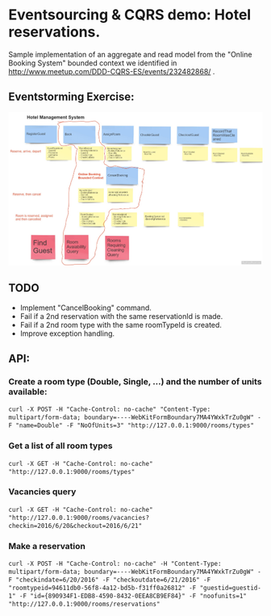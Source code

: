 # Eventsourcing & CQRS demo: Hotel reservations.

Sample implementation of an aggregate and read model from the "Online Booking System" bounded context we identified in http://www.meetup.com/DDD-CQRS-ES/events/232482868/ .

## Eventstorming Exercise:

![Alt text](HotelMgmtSystem.jpg)

## TODO

- Implement "CancelBooking" command.
- Fail if a 2nd reservation with the same reservationId is made.
- Fail if a 2nd room type with the same roomTypeId is created.
- Improve exception handling.

## API:

### Create a room type (Double, Single, ...) and the number of units available:
```
curl -X POST -H "Cache-Control: no-cache" "Content-Type: multipart/form-data; boundary=----WebKitFormBoundary7MA4YWxkTrZu0gW" -F "name=Double" -F "NoOfUnits=3" "http://127.0.0.1:9000/rooms/types"
```

### Get a list of all room types
```
curl -X GET -H "Cache-Control: no-cache" "http://127.0.0.1:9000/rooms/types"
```

### Vacancies query
```
curl -X GET -H "Cache-Control: no-cache" "http://127.0.0.1:9000/rooms/vacancies?checkin=2016/6/20&checkout=2016/6/21"
```

### Make a reservation
```
curl -X POST -H "Cache-Control: no-cache" -H "Content-Type: multipart/form-data; boundary=----WebKitFormBoundary7MA4YWxkTrZu0gW" -F "checkindate=6/20/2016" -F "checkoutdate=6/21/2016" -F "roomtypeid=94611db0-56f8-4a12-bd5b-f31ff0a26812" -F "guestid=guestid-1" -F "id={890934F1-EDB8-4590-8432-0EEA8CB9EF84}" -F "noofunits=1" "http://127.0.0.1:9000/rooms/reservations"
```

